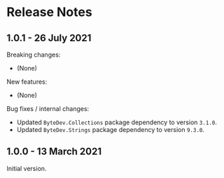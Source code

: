 # Release Notes

## 1.0.1 - 26 July 2021

Breaking changes:
- (None)

New features:
- (None)

Bug fixes / internal changes:
- Updated `ByteDev.Collections` package dependency to version `3.1.0`.
- Updated `ByteDev.Strings` package dependency to version `9.3.0`.

## 1.0.0 - 13 March 2021

Initial version.
